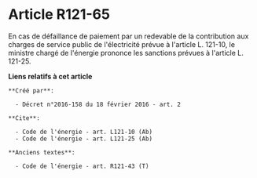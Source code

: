 # Article R121-65

En cas de défaillance de paiement par un redevable de la contribution aux charges de service public de l'électricité prévue à
l'article L. 121-10, le ministre chargé de l'énergie prononce les sanctions prévues à l'article L. 121-25.

**Liens relatifs à cet article**

	**Créé par**:

	  - Décret n°2016-158 du 18 février 2016 - art. 2

	**Cite**:

	  - Code de l'énergie - art. L121-10 (Ab)
	  - Code de l'énergie - art. L121-25 (Ab)

	**Anciens textes**:

	  - Code de l'énergie - art. R121-43 (T)
